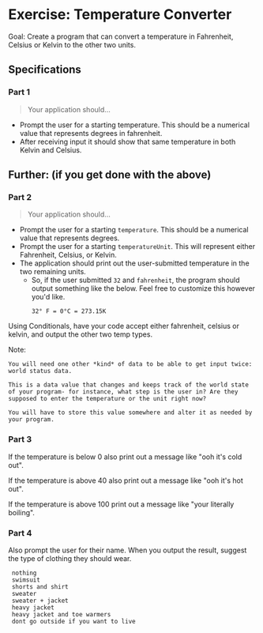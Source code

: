 # Exercise: Temperature Converter

Goal: Create a program that can convert a temperature in Fahrenheit, Celsius or Kelvin to the other two units.

## Specifications

### Part 1

> Your application should...

* Prompt the user for a starting temperature. This should be a numerical value that represents degrees in fahrenheit.
* After receiving input it should show that same temperature in both Kelvin and Celsius.

## Further: (if you get done with the above)

### Part 2

> Your application should...

* Prompt the user for a starting `temperature`. This should be a numerical value that represents degrees.
* Prompt the user for a starting `temperatureUnit`. This will represent either Fahrenheit, Celsius, or Kelvin.
* The application should print out the user-submitted temperature in the two remaining units.
  * So, if the user submitted `32` and `fahrenheit`, the program should output something like the below. Feel free to customize this however you'd like.
    ```text
    32° F = 0°C = 273.15K
    ```

Using Conditionals, have your code accept either fahrenheit, celsius or kelvin, and output the other two temp types.

Note:
```
You will need one other *kind* of data to be able to get input twice: world status data.

This is a data value that changes and keeps track of the world state of your program- for instance, what step is the user in? Are they supposed to enter the temperature or the unit right now?

You will have to store this value somewhere and alter it as needed by your program.
```


### Part 3
If the temperature is below 0 also print out a message like "ooh it's cold out".

If the temperature is above 40 also print out a message like "ooh it's hot out".

If the temperature is above 100 print out a message like "your literally boiling".

### Part 4
Also prompt the user for their name. When you output the result, suggest the type of clothing they should wear.

```
 nothing
 swimsuit
 shorts and shirt
 sweater
 sweater + jacket
 heavy jacket
 heavy jacket and toe warmers
 dont go outside if you want to live
```
